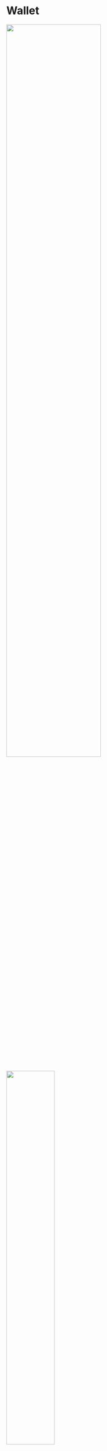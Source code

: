 # Wallet
<img src="https://github.com/Wikaobl/wallet-/assets/107032701/6631caa7-5d59-4957-b589-5f4e4e024566" width="70%">
<img src="https://github.com/Wikaobl/wallet-/assets/107032701/18e8e36e-6a03-4f64-b154-73eee0715e0a" width="50%">

## Description 
This project is a tool for tracking income and expenses. It displays a list of all your transactions along with an area indicating your available funds (the sum of incomes and expenses). To add a new transaction, simply click on “dodaj transakcję”. You will be able to enter the transaction name, amount, and category (e.g., shopping, food). If needed, you can delete all transactions using the "usuń wszystko" button. Additionally, you have the option to choose between two page styles: light or dark.
